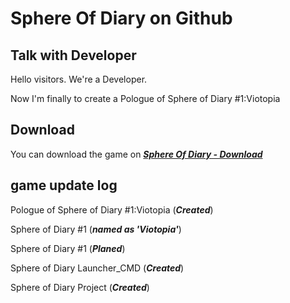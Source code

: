 # Sphere Of Diary on Github
## Talk with Developer
Hello visitors. We're a Developer.

Now I'm finally to create a Pologue of Sphere of Diary #1:Viotopia

## Download

You can download the game on ***[Sphere Of Diary - Download](http://sphereofdiary.rf.gd/download/)***

## game update log
Pologue of Sphere of Diary #1:Viotopia (***Created***)

Sphere of Diary #1 (***named as 'Viotopia'***)

Sphere of Diary #1 (***Planed***)

Sphere of Diary Launcher_CMD (***Created***)

Sphere of Diary Project (***Created***)
